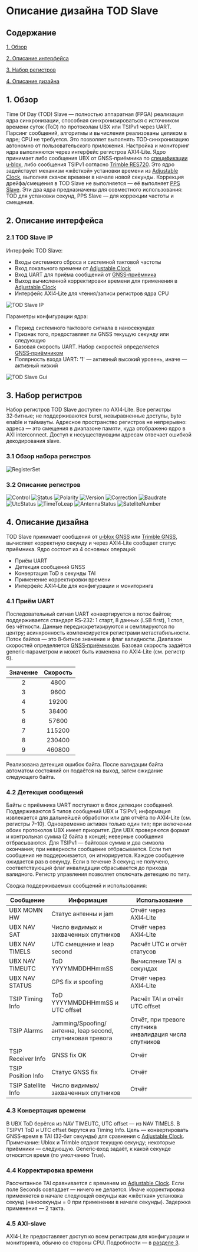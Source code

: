 # Описание дизайна TOD Slave
## Содержание

[1. Обзор](#1-context-overview)

[2. Описание интерфейса](#2-interface-description)

[3. Набор регистров](#3-register-set)

[4. Описание дизайна](#4-design-description)

## 1. Обзор
Time Of Day (TOD) Slave — полностью аппаратная (FPGA) реализация ядра синхронизации, способная синхронизироваться с источником времени суток (ToD) по протоколам UBX или TSIPv1 через UART.
Парсинг сообщений, алгоритмы и вычисления реализованы целиком в ядре; CPU не требуется. Это позволяет выполнять TOD‑синхронизацию автономно от пользовательского приложения. Настройка и мониторинг ядра выполняются через интерфейс регистров AXI4‑Lite.
Ядро принимает либо сообщения UBX от GNSS‑приёмника по [спецификации u‑blox](https://content.u-blox.com/sites/default/files/products/documents/u-blox8-M8_ReceiverDescrProtSpec_UBX-13003221.pdf), либо сообщения TSIPv1 согласно [Trimble RES720](https://timing.trimble.com/products/res-720-secure-dual-band-gnss-timing-module/).
Это ядро задействует механизм «жёсткой» установки времени из [Adjustable Clock](../AdjustableClock/Readme.md), выполняя скачок времени в начале новой секунды.
Коррекция дрейфа/смещения в TOD Slave не выполняется — её выполняет [PPS Slave](../PpsSlave/Readme.md). Эти два ядра предназначены для совместного использования: TOD для установки секунд, PPS Slave — для коррекции частоты и смещения.

## 2. Описание интерфейса
### 2.1 TOD Slave IP
Интерфейс TOD Slave:
- Входы системного сброса и системной тактовой частоты
- Вход локального времени от [Adjustable Clock](../AdjustableClock/Readme.md)
- Вход UART для приёма сообщений от [GNSS‑приёмника](https://content.u-blox.com/sites/default/files/products/documents/u-blox8-M8_ReceiverDescrProtSpec_UBX-13003221.pdf)
- Выход вычисленной корректировки времени для применения в [Adjustable Clock](../AdjustableClock/Readme.md)
- Интерфейс AXI4‑Lite для чтения/записи регистров ядра CPU

![TOD Slave IP](Additional%20Files/TodSlave_IP.png)

Параметры конфигурации ядра:
- Период системного тактового сигнала в наносекундах
- Признак того, предоставляет ли GNSS текущую секунду или следующую
- Базовая скорость UART. Набор скоростей определяется [GNSS‑приёмником](https://content.u-blox.com/sites/default/files/products/documents/u-blox8-M8_ReceiverDescrProtSpec_UBX-13003221.pdf)
- Полярность входа UART: '1' — активный высокий уровень, иначе — активный низкий

![TOD Slave Gui](Additional%20Files/TodSlave_Config.png)

## 3. Набор регистров
Набор регистров TOD Slave доступен по AXI4‑Lite. Все регистры 32‑битные; не поддерживаются burst, невыравненные доступы, byte enable и таймауты. Адресное пространство регистров не непрерывно: адреса — это смещения в диапазоне памяти, куда отображено ядро в AXI interconnect. Доступ к несуществующим адресам отвечает ошибкой декодирования slave.

### 3.1 Обзор набора регистров

![RegisterSet](Additional%20Files/TodSlave_Regset.png)

### 3.2 Описание регистров

![Control](Additional%20Files/Reg1_Control.png)
![Status](Additional%20Files/Reg2_Status.png)
![Polarity](Additional%20Files/Reg3_Polarity.png)
![Version](Additional%20Files/Reg4_Version.png)
![Correction](Additional%20Files/Reg5_Correction.png)
![Baudrate](Additional%20Files/Reg6_Baudrate.png)
![UtcStatus](Additional%20Files/Reg7_UtcStatus.png)
![TimeToLeap](Additional%20Files/Reg8_TimeToLeap.png)
![AntennaStatus](Additional%20Files/Reg9_AntennaStatus.png)
![SateliteNumber](Additional%20Files/Reg10_SatelliteNumber.png)

## 4. Описание дизайна
TOD Slave принимает сообщения от [u‑blox GNSS](https://content.u-blox.com/sites/default/files/products/documents/u-blox8-M8_ReceiverDescrProtSpec_UBX-13003221.pdf) или [Trimble GNSS](https://infocom.haradacorp.co.jp/wp/wp-content/uploads/2020/09/2021-10-18-RES720_UserGuide_R1C_2021-10-18.pdf), вычисляет корректную секунду и через AXI4‑Lite сообщает статус приёмника.
Ядро состоит из 4 основных операций:
- Приём UART
- Детекция сообщений GNSS
- Конвертация ToD в секунды TAI
- Применение корректировки времени
- Интерфейс AXI4‑Lite для конфигурации и мониторинга

### 4.1 Приём UART
Последовательный сигнал UART конвертируется в поток байтов; поддерживается стандарт RS‑232: 1 старт, 8 данных (LSB first), 1 стоп, без чётности. Данные передискретизируются и семплируются по центру; асинхронность компенсируется регистрами метастабильности. Поток байтов — это 8‑битное значение и флаг валидности. Диапазон скоростей определяется [GNSS‑приёмником](https://content.u-blox.com/sites/default/files/products/documents/u-blox8-M8_ReceiverDescrProtSpec_UBX-13003221.pdf). Базовая скорость задаётся generic‑параметром и может быть изменена по AXI4‑Lite (см. регистр 6).

|Значение|Скорость|
|:------:|:------:|
|2|4800|
|3|9600|
|4|19200|
|5|38400|
|6|57600|
|7|115200|
|8|230400|
|9|460800|

Реализована детекция ошибок байта. После валидации байта автоматом состояний он подаётся на выход, затем ожидание следующего байта.

### 4.2 Детекция сообщений
Байты с приёмника UART поступают в блок детекции сообщений. Поддерживаются 5 типов сообщений UBX и TSIPv1; информация извлекается для дальнейшей обработки или для отчёта по AXI4‑Lite (см. регистры 7–10). Одновременно активен только один тип; при включении обоих протоколов UBX имеет приоритет.
Для UBX проверяются формат и контрольная сумма (2 байта в конце); неверные сообщения отбрасываются. Для TSIPv1 — байтовая сумма и два символа окончания; при неверности сообщение отбрасывается. Если тип сообщения не поддерживается, он игнорируется.
Каждое сообщение ожидается раз в секунду. Если в течение 3 секунд не получено, соответствующий флаг инвалидации сбрасывается до прихода валидного. Регистр управления позволяет отключать детекцию по типу.

Сводка поддерживаемых сообщений и использования:

|Сообщение|Информация|Использование|
|----------------|-------------------------------|-------------------------------|
|UBX MOMN HW|Статус антенны и jam|Отчёт через AXI4‑Lite|
|UBX NAV SAT|Число видимых и захваченных спутников|Отчёт через AXI4‑Lite|
|UBX NAV TIMELS|UTC смещение и leap second|Расчёт UTC и отчёт статусов|
|UBX NAV TIMEUTC|ToD YYYYMMDDHHmmSS|Вычисление TAI в секундах|
|UBX NAV STATUS|GPS fix и spoofing|Отчёт через AXI4‑Lite|
|TSIP Timing Info|ToD YYYYMMDDHHmmSS и UTC offset|Расчёт TAI и отчёт UTC offset|
|TSIP Alarms|Jamming/Spoofing/антенна, leap second, спутниковая тревога|Отчёт, при тревоге спутника инвалидация числа спутников|
|TSIP Receiver Info|GNSS fix OK|Отчёт|
|TSIP Position Info|Статус GNSS fix|Отчёт|
|TSIP Satellite Info|Число видимых/захваченных спутников|Отчёт|

### 4.3 Конвертация времени
В UBX ToD берётся из NAV TIMEUTC, UTC offset — из NAV TIMELS. В TSIPV1 ToD и UTC offset берутся из Timing Info.
Цель — конвертировать GNSS‑время в TAI (32‑бит секунды) для сравнения с [Adjustable Clock](../AdjustableClock/Readme.md).
Примечание: Ublox и Trimble отдают текущую секунду; некоторые приёмники — следующую. Generic‑вход задаёт, к какой секунде относится время (по умолчанию True).

### 4.4 Корректировка времени
Рассчитанное TAI сравнивается с временем из [Adjustable Clock](../AdjustableClock/Readme.md). Если поле Seconds совпадает — ничего не делается. Иначе корректировка применяется в начале следующей секунды как «жёсткая» установка секунд (наносекунды = 0 при применении в начале секунды). Задержка применения — 2 такта.

### 4.5 AXI‑slave
AXI4‑Lite предоставляет доступ ко всем регистрам для конфигурации и мониторинга, обычно со стороны CPU. Подробности — в [разделе 3](#3-register-set).

